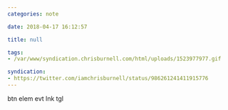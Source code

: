 ```yaml
---
categories: note

date: 2018-04-17 16:12:57

title: null

tags:
- /var/www/syndication.chrisburnell.com/html/uploads/1523977977.gif

syndication:
- https://twitter.com/iamchrisburnell/status/986261241411915776
---
```


btn elem evt lnk tgl
